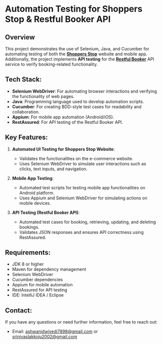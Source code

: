# Automation Testing for Shoppers Stop & Restful Booker API

## Overview
This project demonstrates the use of Selenium, Java, and Cucumber for automating testing of both the [**Shoppers Stop**](https://www.shoppersstop.com/) website and mobile app. Additionally, the project implements **API testing** for the [**Restful Booker**](https://restful-booker.herokuapp.com/) API service to verify booking-related functionality.

## Tech Stack:
- **Selenium WebDriver**: For automating browser interactions and verifying the functionality of web pages.
- **Java**: Programming language used to develop automation scripts.
- **Cucumber**: For creating BDD-style test cases for readability and collaboration.
- **Appium**: For mobile app automation (Android/iOS).
- **RestAssured**: For API testing of the Restful Booker API.
  
## Key Features:
1. **Automated UI Testing for Shoppers Stop Website**: 
   - Validates the functionalities on the e-commerce website.
   - Uses Selenium WebDriver to simulate user interactions such as clicks, text inputs, and navigation.

2. **Mobile App Testing**:
   - Automated test scripts for testing mobile app functionalities on Android platform.
   - Uses Appium and Selenium WebDriver for simulating actions on mobile devices.

3. **API Testing (Restful Booker API)**:
   - Automated test cases for booking, retrieving, updating, and deleting bookings.
   - Validates JSON responses and ensures API correctness using RestAssured.

## Requirements:
- JDK 8 or higher
- Maven for dependency management
- Selenium WebDriver
- Cucumber dependencies
- Appium for mobile automation
- RestAssured for API testing
- IDE: IntelliJ IDEA / Eclipse

## Contact:
If you have any questions or need further information, feel free to reach out:
- Email: ashwanidwivedi7898@gmail.com or srinivaslakkoju2002@gmail.com
